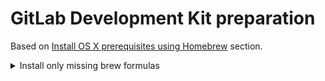 # GitLab Development Kit preparation

Based on [Install OS X prerequisites using Homebrew](https://gitlab.com/gitlab-org/gitlab-development-kit/blob/master/doc/prepare.md#install-os-x-prerequisites-using-homebrew) section.

<details><summary>Install only missing brew formulas</summary>

```bash
# List installed formulas
$ brew list
autoconf automake coreutils gettext git libgpg-error libksba libtool libyaml openssl@1.1 pcre2 pkg-config readline zlib

# Strip out go? git pkg-config openssl node@12
$ brew install redis postgresql@10 libiconv cmake coreutils re2 graphicsmagick runit icu4c exiftool
```

</details>
